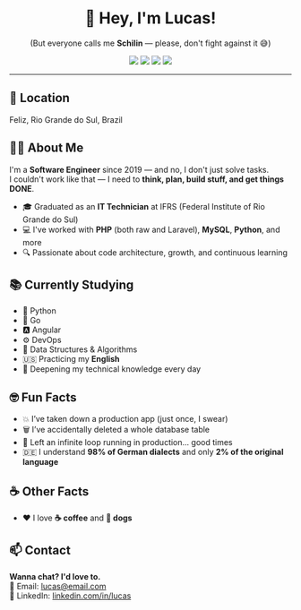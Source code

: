 <h1 align="center">👋 Hey, I'm Lucas!</h1>

<p align="center">
  (But everyone calls me <strong>Schilin</strong> — please, don't fight against it 😅)
</p>

<p align="center">
  <img src="https://img.shields.io/badge/-Python-3776AB?style=for-the-badge&logo=python&logoColor=white" />
  <img src="https://img.shields.io/badge/-Go-00ADD8?style=for-the-badge&logo=go&logoColor=white" />
  <img src="https://img.shields.io/badge/-Angular-DD0031?style=for-the-badge&logo=angular&logoColor=white" />
  <img src="https://img.shields.io/badge/-PHP-777BB4?style=for-the-badge&logo=php&logoColor=white" />
</p>

---

## 📍 Location
Feliz, Rio Grande do Sul, Brazil

## 👨‍💻 About Me
I'm a **Software Engineer** since 2019 — and no, I don't just solve tasks.  
I couldn't work like that — I need to **think, plan, build stuff, and get things DONE**.

- 🎓 Graduated as an **IT Technician** at IFRS (Federal Institute of Rio Grande do Sul)
- 💻 I've worked with **PHP** (both raw and Laravel), **MySQL**, **Python**, and more
- 🔍 Passionate about code architecture, growth, and continuous learning

## 📚 Currently Studying
- 🐍 Python
- 🦫 Go
- 🅰️ Angular
- ⚙️ DevOps
- 🧠 Data Structures & Algorithms
- 🇺🇸 Practicing my **English**
- 📘 Deepening my technical knowledge every day

## 🤓 Fun Facts
- 💥 I’ve taken down a production app (just once, I swear)
- 🗑️ I’ve accidentally deleted a whole database table
- 🔁 Left an infinite loop running in production... good times
- 🇩🇪 I understand **98% of German dialects** and only **2% of the original language**

## ☕ Other Facts
- ❤️ I love **☕ coffee** and **🐶 dogs**

## 📫 Contact
**Wanna chat? I'd love to.**  
📧 Email: lucas@email.com  
🔗 LinkedIn: [linkedin.com/in/lucas](https://linkedin.com/in/lucas)
